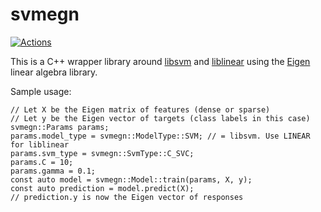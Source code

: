 # svmegn

[![Actions](https://github.com/bloomen/svmegn/actions/workflows/svmegn-tests.yml/badge.svg?branch=main)](https://github.com/bloomen/svmegn/actions/workflows/svmegn-tests.yml?query=branch%3Amain)

This is a C++ wrapper library around [libsvm](https://www.csie.ntu.edu.tw/~cjlin/libsvm/) and [liblinear](https://www.csie.ntu.edu.tw/~cjlin/liblinear/) using the [Eigen](https://eigen.tuxfamily.org) linear algebra library.

Sample usage:
```
// Let X be the Eigen matrix of features (dense or sparse)
// Let y be the Eigen vector of targets (class labels in this case)
svmegn::Params params;
params.model_type = svmegn::ModelType::SVM; // = libsvm. Use LINEAR for liblinear
params.svm_type = svmegn::SvmType::C_SVC;
params.C = 10;
params.gamma = 0.1;
const auto model = svmegn::Model::train(params, X, y);
const auto prediction = model.predict(X);
// prediction.y is now the Eigen vector of responses
```
